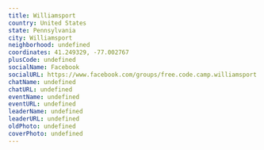 ```yaml
---
title: Williamsport
country: United States
state: Pennsylvania
city: Williamsport
neighborhood: undefined
coordinates: 41.249329, -77.002767
plusCode: undefined
socialName: Facebook
socialURL: https://www.facebook.com/groups/free.code.camp.williamsport
chatName: undefined
chatURL: undefined
eventName: undefined
eventURL: undefined
leaderName: undefined
leaderURL: undefined
oldPhoto: undefined
coverPhoto: undefined
---
```

